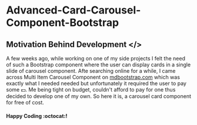 # Advanced-Card-Carousel-Component-Bootstrap

## Motivation Behind Development </>

A few weeks ago, while working on one of my side projects I felt the need of such a Bootstrap component where the user can
display cards in a single slide of carousel component. Afte searching online for a while, I came across Multi Item Carousel
Component on [mdbootstrap.com](https://mdbootstrap.com/) which was exactly what I needed needed but unfortunately it required
the user to pay some :dollar:. Me being tight on budget, couldn't afford to pay for one thus decided to develop one of my own. So here it 
is, a carousel card component for free of cost.

#### Happy Coding :octocat:!
